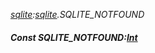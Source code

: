 _[sqlite](../../modules/sqlite/sqlite-module.md):[sqlite](../../modules/sqlite/sqlite-module.md).SQLITE\_NOTFOUND_
##### Const SQLITE\_NOTFOUND:[Int](../../modules/wonkey/wonkey-types-int.md)
